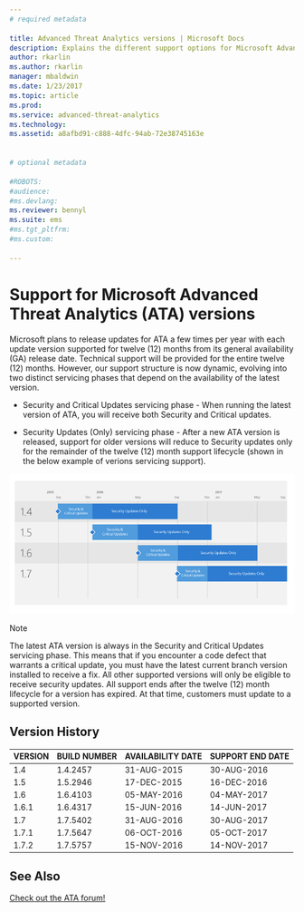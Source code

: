 ```yaml
---
# required metadata

title: Advanced Threat Analytics versions | Microsoft Docs
description: Explains the different support options for Microsoft Advanced Threat Analytics (ATA) versions.
author: rkarlin
ms.author: rkarlin
manager: mbaldwin
ms.date: 1/23/2017
ms.topic: article
ms.prod:
ms.service: advanced-threat-analytics
ms.technology:
ms.assetid: a8afbd91-c888-4dfc-94ab-72e38745163e


# optional metadata

#ROBOTS:
#audience:
#ms.devlang:
ms.reviewer: bennyl
ms.suite: ems
#ms.tgt_pltfrm:
#ms.custom:

---
```


# Support for Microsoft Advanced Threat Analytics (ATA) versions

Microsoft plans to release updates for ATA a few times per year with each update version supported for twelve (12) months from its general availability (GA) release date. Technical support will be provided for the entire twelve (12) months. However, our support structure is now dynamic, evolving into two distinct servicing phases that depend on the availability of the latest version.

-	Security and Critical Updates servicing phase - When running the latest version of ATA, you will receive both Security and Critical updates.

-	Security Updates (Only) servicing phase - After a new ATA version is released, support for older versions will reduce to Security updates only for the remainder of the twelve (12) month support lifecycle (shown in the below example of verions servicing support).
 
![Example of verions servicing support](media/versions.png)

> [!Note]
> The latest ATA version is always in the Security and Critical Updates servicing phase. This means that if you encounter a code defect that warrants a critical update, you must have the latest current branch version installed to receive a fix. All other supported versions will only be eligible to receive security updates. All support ends after the twelve (12) month lifecycle for a version has expired. At that time, customers must update to a supported version.

## Version History

|VERSION|BUILD NUMBER|AVAILABILITY DATE| SUPPORT END DATE|
|----|----|----|----|
|1.4|1.4.2457|31-AUG-2015|30-AUG-2016|
|1.5|1.5.2946|17-DEC-2015|16-DEC-2016|
|1.6|1.6.4103|05-MAY-2016|04-MAY-2017|
|1.6.1|1.6.4317|15-JUN-2016|14-JUN-2017|
|1.7|1.7.5402|31-AUG-2016|30-AUG-2017|
|1.7.1|1.7.5647|06-OCT-2016|05-OCT-2017|
|1.7.2|1.7.5757|15-NOV-2016|14-NOV-2017|





## See Also
[Check out the ATA forum!](https://social.technet.microsoft.com/Forums/security/home?forum=mata)
